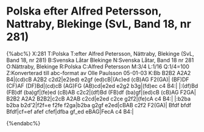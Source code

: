 # Polska efter Alfred Petersson, Nattraby, Blekinge (SvL, Band 18, nr 281)

{%abc%}
X:281
T:Polska
T:efter Alfred Petersson, Nättraby, Blekinge (SvL, Band 18, nr 281)
B:Svenska Låtar Blekinge
N:Svenska Låtar, Band 18 nr 281
O:Nättraby, Blekinge
R:Polska
C:Alfred Petersson
M:3/4
L:1/16
Q:1/4=100
Z:Konverterad till abc-format av  Olle Paulsson 05-01-03
K:Bb
B2B2 A2A2 B4|(cd)cB A2B2 c2d2|e2(ed) e2gf (ed)cB|(Ac)ed (cB)AG F2(GA)|
(BF)DF (CF)AF (DF)Bd|(cd)cB (AG)FG (AB)cd|e2ed e2g2 b3g|(fd)ec c4 B4:|
|:(df)Bd (FB)df (ba)gf|(fe)ed (cB)AB c2c2|(df)Bd (FB)df (ba)gf|(ed)cB (cB)AG F2GA|
B2B2 A2A2 B2B2|c2cB A2AB c2cd|e2ed c2ce g2f2|(fe)cA c4 B4:|
|:b2ba b2ba b2d'2|f2f=e f2fe f2ga|b2ba g2gf e2ed|cBAB c2f2 F2(GA)|
Bfdf bfdf Bfdf|cf=ef afef cfef|dfba gf_ed eBAG|FecA c4 B4:|

{%endabc%}

